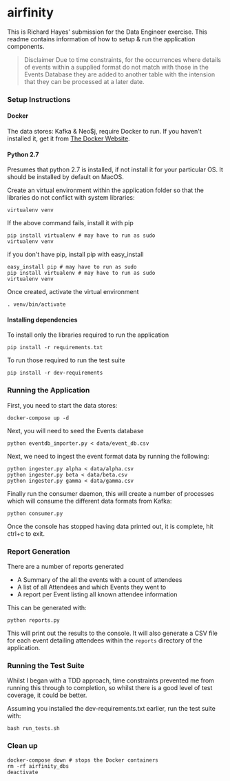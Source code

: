 # airfinity

This is Richard Hayes' submission for the Data Engineer exercise. This readme contains information of how to setup & run the application components.

> Disclaimer
> Due to time constraints, for the occurrences where details of events within a supplied format do not match with those in the Events Database they are added to another table with the intension that they can be processed at a later date.

### Setup Instructions

#### Docker
The data stores: Kafka & Neo$j, require Docker to run. If you haven't installed it, get it from [The Docker Website](https://www.docker.com/community-edition).

#### Python 2.7
Presumes that python 2.7 is installed, if not install it for your particular OS. It should be installed by default on MacOS.

Create an virtual environment within the application folder so that the libraries do not conflict with system libraries:
```!bash
virtualenv venv
```
If the above command fails, install it with pip
```!bash
pip install virtualenv # may have to run as sudo
virtualenv venv
```
if you don't have pip, install pip with easy_install
```!bash
easy_install pip # may have to run as sudo
pip install virtualenv # may have to run as sudo
virtualenv venv
```

Once created, activate the virtual environment
```!bash
. venv/bin/activate
```

#### Installing dependencies
To install only the libraries required to run the application
```!bash
pip install -r requirements.txt
```
To run those required to run the test suite
```!bash
pip install -r dev-requirements
```

### Running the Application
First, you need to start the data stores:
```!bash
docker-compose up -d
```

Next, you will need to seed the Events database

```!bash
python eventdb_importer.py < data/event_db.csv
```
Next, we need to ingest the event format data by running the following:
```!bash
python ingester.py alpha < data/alpha.csv
python ingester.py beta < data/beta.csv
python ingester.py gamma < data/gamma.csv
```


Finally run the consumer daemon, this will create a number of processes which will consume the different data formats from Kafka:
```!bash
python consumer.py
```

Once the console has stopped having data printed out, it is complete, hit ctrl+c to exit.

### Report Generation
There are a number of reports generated
- A Summary of the all the events with a count of attendees
- A list of all Attendees and which Events they went to
- A report per Event listing all known attendee information

This can be generated with:
```!bash
python reports.py
```
This will print out the results to the console. It will also generate a CSV file for each event detailing attendees within the `reports` directory of the application.


### Running the Test Suite
Whilst I began with a TDD approach, time constraints prevented me from running this through to completion, so whilst there is a good level of test coverage, it could be better.

Assuming you installed the dev-requirements.txt earlier, run the test suite with:
```!bash
bash run_tests.sh
```


### Clean up
```!bash
docker-compose down # stops the Docker containers
rm -rf airfinity_dbs
deactivate
```
